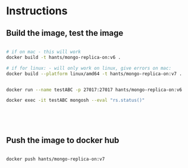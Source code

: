 # Instructions


## Build the image, test the image

```bash

# if on mac - this will work
docker build -t hants/mongo-replica-on:v6 .

# if for linux: - will only work on linux, give errors on mac: 
docker build --platform linux/amd64 -t hants/mongo-replica-on:v7 .


docker run --name testABC -p 27017:27017 hants/mongo-replica-on:v6

docker exec -it testABC mongosh --eval "rs.status()"



    
```

## Push the image to docker hub

```bash

docker push hants/mongo-replica-on:v7
    
```


